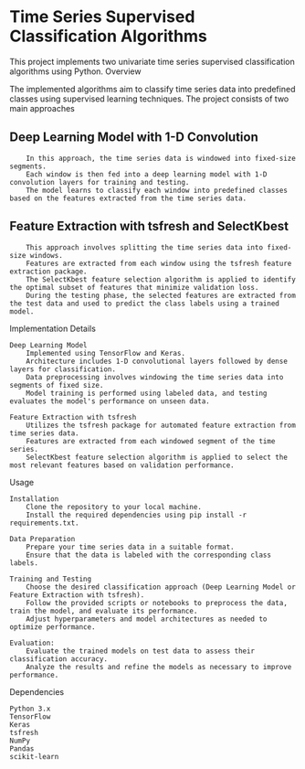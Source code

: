 # Time Series Supervised Classification Algorithms

This project implements two univariate time series supervised classification algorithms using Python.
Overview

The implemented algorithms aim to classify time series data into predefined classes using supervised learning techniques. The project consists of two main approaches

## Deep Learning Model with 1-D Convolution
        In this approach, the time series data is windowed into fixed-size segments.
        Each window is then fed into a deep learning model with 1-D convolution layers for training and testing.
        The model learns to classify each window into predefined classes based on the features extracted from the time series data.

## Feature Extraction with tsfresh and SelectKbest
        This approach involves splitting the time series data into fixed-size windows.
        Features are extracted from each window using the tsfresh feature extraction package.
        The SelectKbest feature selection algorithm is applied to identify the optimal subset of features that minimize validation loss.
        During the testing phase, the selected features are extracted from the test data and used to predict the class labels using a trained model.

Implementation Details

    Deep Learning Model
        Implemented using TensorFlow and Keras.
        Architecture includes 1-D convolutional layers followed by dense layers for classification.
        Data preprocessing involves windowing the time series data into segments of fixed size.
        Model training is performed using labeled data, and testing evaluates the model's performance on unseen data.

    Feature Extraction with tsfresh
        Utilizes the tsfresh package for automated feature extraction from time series data.
        Features are extracted from each windowed segment of the time series.
        SelectKbest feature selection algorithm is applied to select the most relevant features based on validation performance.

Usage

    Installation
        Clone the repository to your local machine.
        Install the required dependencies using pip install -r requirements.txt.

    Data Preparation
        Prepare your time series data in a suitable format.
        Ensure that the data is labeled with the corresponding class labels.

    Training and Testing
        Choose the desired classification approach (Deep Learning Model or Feature Extraction with tsfresh).
        Follow the provided scripts or notebooks to preprocess the data, train the model, and evaluate its performance.
        Adjust hyperparameters and model architectures as needed to optimize performance.

    Evaluation:
        Evaluate the trained models on test data to assess their classification accuracy.
        Analyze the results and refine the models as necessary to improve performance.

Dependencies

    Python 3.x
    TensorFlow
    Keras
    tsfresh
    NumPy
    Pandas
    scikit-learn

